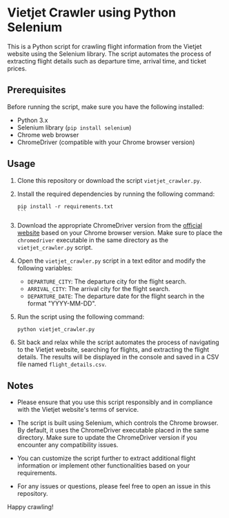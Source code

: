 # Vietjet Crawler using Python Selenium

This is a Python script for crawling flight information from the Vietjet website using the Selenium library. The script automates the process of extracting flight details such as departure time, arrival time, and ticket prices.

## Prerequisites

Before running the script, make sure you have the following installed:

- Python 3.x
- Selenium library (`pip install selenium`)
- Chrome web browser
- ChromeDriver (compatible with your Chrome browser version)

## Usage

1. Clone this repository or download the script `vietjet_crawler.py`.

1. Install the required dependencies by running the following command:

   ````
   pip install -r requirements.txt
   ```

   ````

1. Download the appropriate ChromeDriver version from the [official website](https://sites.google.com/a/chromium.org/chromedriver/downloads) based on your Chrome browser version. Make sure to place the `chromedriver` executable in the same directory as the `vietjet_crawler.py` script.

1. Open the `vietjet_crawler.py` script in a text editor and modify the following variables:

   - `DEPARTURE_CITY`: The departure city for the flight search.
   - `ARRIVAL_CITY`: The arrival city for the flight search.
   - `DEPARTURE_DATE`: The departure date for the flight search in the format "YYYY-MM-DD".

1. Run the script using the following command:

   ```
   python vietjet_crawler.py
   ```

1. Sit back and relax while the script automates the process of navigating to the Vietjet website, searching for flights, and extracting the flight details. The results will be displayed in the console and saved in a CSV file named `flight_details.csv`.

## Notes

- Please ensure that you use this script responsibly and in compliance with the Vietjet website's terms of service.

- The script is built using Selenium, which controls the Chrome browser. By default, it uses the ChromeDriver executable placed in the same directory. Make sure to update the ChromeDriver version if you encounter any compatibility issues.

- You can customize the script further to extract additional flight information or implement other functionalities based on your requirements.

- For any issues or questions, please feel free to open an issue in this repository.

Happy crawling!
